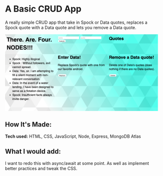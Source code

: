 # A Basic CRUD App


A really simple CRUD app that take in Spock or Data quotes, replaces a Spock quote with a Data quote and lets you remove a Data quote.


<img width="992" alt="project_screenshot" src="/images/preview.png">

## How It's Made:

**Tech used:** HTML, CSS, JavaScript, Node, Express, MongoDB Atlas 


## What I would add:

I want to redo this with async/await at some point. As well as implement better practices and tweak the CSS. 

